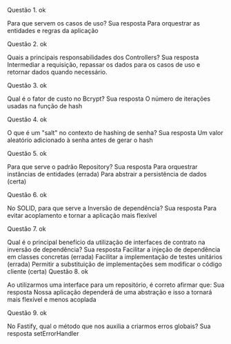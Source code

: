 Questão 1. ok

Para que servem os casos de uso?
Sua resposta
Para orquestrar as entidades e regras da aplicação

Questão 2. ok

Quais a principais responsabilidades dos Controllers?
Sua resposta
Intermediar a requisição, repassar os dados para os casos de uso e retornar dados quando necessário.

Questão 3. ok

Qual é o fator de custo no Bcrypt?
Sua resposta
O número de iterações usadas na função de hash

Questão 4. ok

O que é um "salt" no contexto de hashing de senha?
Sua resposta
Um valor aleatório adicionado à senha antes de gerar o hash

Questão 5. ok

Para que serve o padrão Repository?
Sua resposta
Para orquestrar instâncias de entidades (errada)
Para abstrair a persistência de dados (certa)

Questão 6. ok

No SOLID, para que serve a Inversão de dependência?
Sua resposta
Para evitar acoplamento e tornar a aplicação mais flexível

Questão 7. ok

Qual é o principal benefício da utilização de interfaces de contrato na inversão de dependência?
Sua resposta
Facilitar a injeção de dependência em classes concretas (errada)
Facilitar a implementação de testes unitários (errada)
Permitir a substituição de implementações sem modificar o código cliente (certa)
Questão 8. ok

Ao utilizarmos uma interface para um repositório, é correto afirmar que:
Sua resposta
Nossa aplicação dependerá de uma abstração e isso a tornará mais flexível e menos acoplada

Questão 9. ok

No Fastify, qual o método que nos auxilia a criarmos erros globais?
Sua resposta
setErrorHandler
